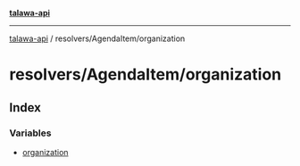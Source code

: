 [**talawa-api**](../../../README.md)

***

[talawa-api](../../../modules.md) / resolvers/AgendaItem/organization

# resolvers/AgendaItem/organization

## Index

### Variables

- [organization](variables/organization.md)
